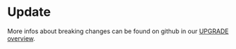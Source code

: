 # Update

More infos about breaking changes can be found on github in our [UPGRADE overview](https://github.com/shopware/shopware/blob/trunk/UPGRADE-6.6.md).
